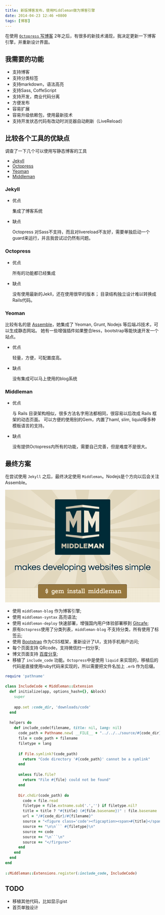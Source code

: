 ```yaml
---
title: 新版博客发布，使用Middleman做为博客引擎
date: 2014-04-23 12:46 +0800
tags: [博客]
---
```


在使用 [`Octopress` 写博客][blogging] 2年之后，有很多的新技术涌现，我决定更新一下博客引擎，并重新设计界面。

## 我需要的功能

-   支持博客
-   支持分类标签
-   支持markdown，语法高亮
-   支持Sass, CoffeScript
-   支持开发，商业代码分离
-   方便发布
-   容易扩展
-   容易升级依赖包，使用最新技术
-   支持开发状态代码有改动时浏览器自动刷新（LiveReload）

<!-- more -->

## 比较各个工具的优缺点

调查了一下几个可以使用写静态博客的工具

-   [Jekyll][]
-   [Octopress][]
-   [Yeoman][]
-   [Middleman][]

### Jekyll

-   优点

    集成了博客系统

-   缺点

    Octopress 对Sass不支持，而且对livereload不友好，需要单独启动一个guard来运行，并且我尝试过仍然有问题。

### Octopress

-   优点

    所有的功能都已经集成

-   缺点

    没有使用最新的Jekll，还在使用很早的版本；
    目录结构独立设计难以转换成Rails代码。

### Yeoman

比较有名的是 [Assemble][]，她集成了 Yeoman, Grunt, Nodejs 等后端JS技术，可以生成静态网站。
她有一些增强插件如果整合less，bootstrap等能快速开发一个站点。

-   优点

    轻量，方便，可配置度高。

-   缺点

    没有集成可以马上使用的blog系统

### Middleman

-   优点

    与 Rails 目录架构相似，很多方法名字用法都相同，很容易以后改成 Rails 框架的动态页面。
    可以方便的使用别的Gem，内置了haml, slim, liquid等多种模板语言的支持。

-   缺点

    没有提供Octopress内所有的功能，需要自己完善，但是难度不是很大。

## 最终方案

在尝试使用 `Jekyll` 之后，最终决定使用 `Middleman`。Nodejs是个方向以后会关注Assemble。

![Middleman](../images/blog/middleman.png)

-   使用 `middleman-blog` 作为博客引擎;
-   使用 `middleman-syntax` 高亮语法;
-   使用 `middleman-deploy` 快速部署，增强国内用户体验部署移到 [Gitcafe][];
-   原有`Octopress`使用了分类列表，`middleman-blog` 不支持分类，所有使用了标签云;
-   使用 [Bootstrap][] 作为CSS框架，重新设计了UI，支持手机用户访问;
-   每个页面支持 QRcode，支持微信扫一扫分享;
-   博文页面支持 [百度分享][baidushare];
-   移植了 `include_code` 功能。`Octopress`中是使用 `liquid` 来实现的，移植后的代码是直接使用ruby代码来实现的，所以需要把文件名加上 `.erb` 作为后缀。

```ruby
require 'pathname'

class IncludeCode < Middleman::Extension
  def initialize(app, options_hash={}, &block)
    super

    app.set :code_dir, 'downloads/code'
  end

  helpers do
    def include_code(filename, title: nil, lang: nil)
      code_path = Pathname.new( __FILE__ + "../../../source/#{code_dir}/").expand_path
      file = code_path + filename
      filetype = lang

      if File.symlink?(code_path)
        return "Code directory '#{code_path}' cannot be a symlink"
      end

      unless file.file?
        return "File #{file} could not be found"
      end

      Dir.chdir(code_path) do
        code = file.read
        filetype = file.extname.sub('.','') if filetype.nil?
        title = title ? "#{title} (#{file.basename})" : file.basename
        url = "/#{code_dir}/#{filename}"
        source = "<figure class='code'><figcaption><span>#{title}</span> <a href='#{url}'>源码</a></figcaption>"
        source += "\n\n``` #{filetype}\n"
        source += code
        source += "\n```\n"
        source += "</firgure>"
      end
    end
  end
end

::Middleman::Extensions.register(:include_code, IncludeCode)
```

## TODO

-   移植其他代码，比如显示gist
-   首页单独设计

[blogging]:   /blog/2012/04/21/install-octopress-to-write-blogs-and-deploy-on-github-dot-com/
[Octopress]:  http://octopress.org
[Jekyll]:     http://jekyllrb.com
[Yeoman]:     http://yeoman.io
[Middleman]:  http://middlemanapp.com
[Gitcafe]:    http://gitcafe.com
[Bootstrap]:  http://getbootstrap.com
[baidushare]: http://share.baidu.com
[Assemble]:   http://assemble.io
